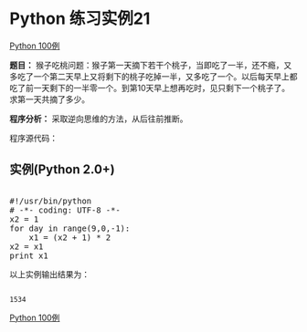 Python 练习实例21
=============

 [Python 100例](python-100-examples.md)


 **题目：** 猴子吃桃问题：猴子第一天摘下若干个桃子，当即吃了一半，还不瘾，又多吃了一个第二天早上又将剩下的桃子吃掉一半，又多吃了一个。以后每天早上都吃了前一天剩下的一半零一个。到第10天早上想再吃时，见只剩下一个桃子了。求第一天共摘了多少。

 **程序分析：** 采取逆向思维的方法，从后往前推断。

 程序源代码：

  实例(Python 2.0+)
---------------

 <pre>

#!/usr/bin/python
# -*- coding: UTF-8 -*-
x2 = 1
for day in range(9,0,-1):
    x1 = (x2 + 1) * 2
x2 = x1
print x1
</pre>

以上实例输出结果为：


```

1534

```

[Python 100例](python-100-examples.md)
